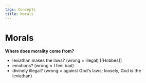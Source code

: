 ```yaml
---
tags: Concepts
title: Morals
---
```


# Morals

**Where does morality come from?**
- leviathan makes the laws? (wrong = illegal) [[Hobbes]]
- emotions? (wrong = I feel bad)
- divinely illegal? (wrong = against God's laws; loosely, God is the leviathan)